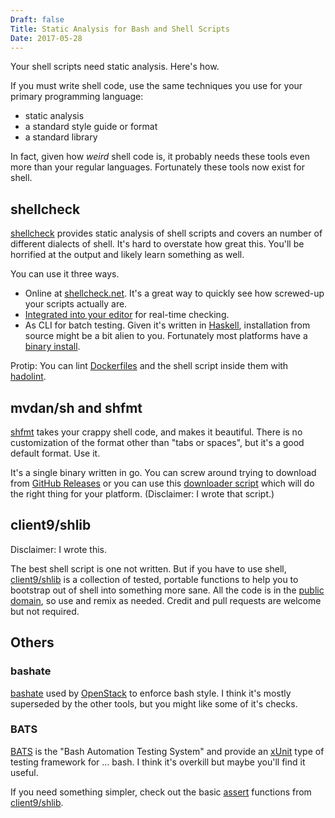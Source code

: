 ```yaml
---
Draft: false
Title: Static Analysis for Bash and Shell Scripts
Date: 2017-05-28
---
```

Your shell scripts need static analysis.  Here's how.<!--more-->

If you must write shell code, use the same techniques you use for your primary programming language:

* static analysis
* a standard style guide or format
* a standard library

In fact, given how _weird_ shell code is, it probably needs these tools even more than your regular languages. Fortunately these tools now exist for shell.

## shellcheck

[shellcheck](https://github.com/koalaman/shellcheck) provides static analysis of shell scripts and covers an number of different dialects of shell. It's hard to overstate how great this. You'll be horrified at the output and likely learn something as well.  

You can use it three ways.

* Online at [shellcheck.net](http://www.shellcheck.net). It's a great way to quickly see how screwed-up your scripts actually are.
* [Integrated into your editor](https://github.com/koalaman/shellcheck#in-your-editor) for real-time checking.
* As CLI for batch testing. Given it's written in [Haskell](https://www.haskell.org), installation from source might be a bit alien to you. Fortunately most platforms have a [binary install](https://github.com/koalaman/shellcheck#installing).

Protip: You can lint [Dockerfiles](https://docs.docker.com/engine/reference/builder/) and the shell script inside them with [hadolint](https://github.com/lukasmartinelli/hadolint).

## mvdan/sh and shfmt

[shfmt](https://github.com/mvdan/sh) takes your crappy shell code, and makes it beautiful. There is no customization of the format other than "tabs or spaces", but it's a good default format.  Use it.

It's a single binary written in go.  You can screw around trying to download from [GitHub Releases](https://github.com/mvdan/sh/releases) or you can use this [downloader script](https://raw.githubusercontent.com/goreleaser/godownloader/master/samples/godownloader-shfmt.sh) which will do the right thing for your platform. (Disclaimer: I wrote that script.)

## client9/shlib

Disclaimer:  I wrote this.

The best shell script is one not written.  But if you have to use shell, [client9/shlib](https://github.com/client9/shlib) is a collection of tested, portable functions to help you to bootstrap out of shell into something more sane. All the code is in the [public domain](http://unlicense.org), so use and remix as needed. Credit and pull requests are welcome but not required.

## Others

### bashate

[bashate](https://github.com/openstack-dev/bashate) used by [OpenStack](https://www.openstack.org) to enforce bash style. I think it's mostly superseded by the other tools, but you might like some of it's checks.

### BATS

[BATS](https://github.com/sstephenson/bats) is the "Bash Automation Testing System" and provide an [xUnit](https://en.wikipedia.org/wiki/XUnit) type of testing framework for ... bash. I think it's overkill but maybe you'll find it useful.

If you need something simpler, check out the basic [assert](https://github.com/client9/shlib/blob/master/assert.sh) functions from [client9/shlib](https://github.com/client9/shlib).

